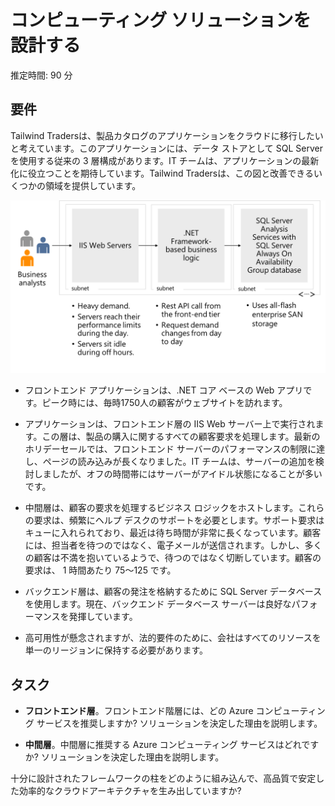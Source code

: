 ﻿---
casestudy:
    title: 'コンピューティング ソリューションの設計'
    module: 'モジュール 2: コンピューティング ソリューションの設計'
---

# コンピューティング ソリューションを設計する

推定時間: 90 分

## 要件

Tailwind Tradersは、製品カタログのアプリケーションをクラウドに移行したいと考えています。このアプリケーションには、データ ストアとして SQL Server を使用する従来の 3 層構成があります。IT チームは、アプリケーションの最新化に役立つことを期待しています。Tailwind Tradersは、この図と改善できるいくつかの領域を提供しています。 

![コンピューティング アーキテクチャ](media/compute.png)

* フロントエンド アプリケーションは、.NET コア ベースの Web アプリです。ピーク時には、毎時1750人の顧客がウェブサイトを訪れます。 

* アプリケーションは、フロントエンド層の IIS Web サーバー上で実行されます。この層は、製品の購入に関するすべての顧客要求を処理します。最新のホリデーセールでは、フロントエンド サーバーのパフォーマンスの制限に達し、ページの読み込みが長くなりました。IT チームは、サーバーの追加を検討しましたが、オフの時間帯にはサーバーがアイドル状態になることが多いです。

* 中間層は、顧客の要求を処理するビジネス ロジックをホストします。これらの要求は、頻繁にヘルプ デスクのサポートを必要とします。サポート要求はキューに入れられており、最近は待ち時間が非常に長くなっています。顧客には、担当者を待つのではなく、電子メールが送信されます。しかし、多くの顧客は不満を抱いているようで、待つのではなく切断しています。顧客の要求は、 1 時間あたり 75～125 です。 

* バックエンド層は、顧客の発注を格納するために SQL Server データベースを使用します。現在、バックエンド データベース サーバーは良好なパフォーマンスを発揮しています。

* 高可用性が懸念されますが、法的要件のために、会社はすべてのリソースを単一のリージョンに保持する必要があります。

## タスク

* **フロントエンド層**。フロントエンド階層には、どの Azure コンピューティング サービスを推奨しますか? ソリューションを決定した理由を説明します。 

* **中間層**。中間層に推奨する Azure コンピューティング サービスはどれですか? ソリューションを決定した理由を説明します。 

十分に設計されたフレームワークの柱をどのように組み込んで、高品質で安定した効率的なクラウドアーキテクチャを生み出していますか?
